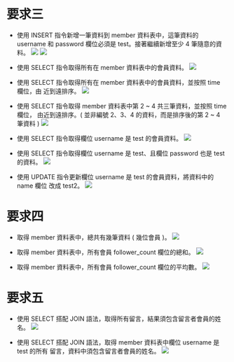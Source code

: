 # 要求三
* 使用 INSERT 指令新增一筆資料到 member 資料表中，這筆資料的 username 和
password 欄位必須是 test。接著繼續新增至少 4 筆隨意的資料。
![](week-5/task3/01-1.png)
![](week-5/task3/01-2.png)

* 使用 SELECT 指令取得所有在 member 資料表中的會員資料。
![](week-5/task3/02.png)

* 使用 SELECT 指令取得所有在 member 資料表中的會員資料，並按照 time 欄位，由
近到遠排序。
![](week-5/task3/03.png)

* 使用 SELECT 指令取得 member 資料表中第 2 ~ 4 共三筆資料，並按照 time 欄位，
由近到遠排序。( 並非編號 2、3、4 的資料，而是排序後的第 2 ~ 4 筆資料 )
![](week-5/task3/04.png)

* 使用 SELECT 指令取得欄位 username 是 test 的會員資料。
![](week-5/task3/05.png)

* 使用 SELECT 指令取得欄位 username 是 test、且欄位 password 也是 test 的資料。
![](week-5/task3/06.png)

* 使用 UPDATE 指令更新欄位 username 是 test 的會員資料，將資料中的 name 欄位
改成 test2。
![](week-5/task3/07.png)


# 要求四
* 取得 member 資料表中，總共有幾筆資料 ( 幾位會員 )。
![](week-5/task4/01.png)

* 取得 member 資料表中，所有會員 follower_count 欄位的總和。
![](week-5/task4/02.png)

* 取得 member 資料表中，所有會員 follower_count 欄位的平均數。
![](week-5/task4/03.png)

# 要求五
* 使用 SELECT 搭配 JOIN 語法，取得所有留言，結果須包含留言者會員的姓名。
![](week-5/task5/01.png)

* 使用 SELECT 搭配 JOIN 語法，取得 member 資料表中欄位 username 是 test 的所有
留言，資料中須包含留言者會員的姓名。
![](week-5/task5/03.png)
